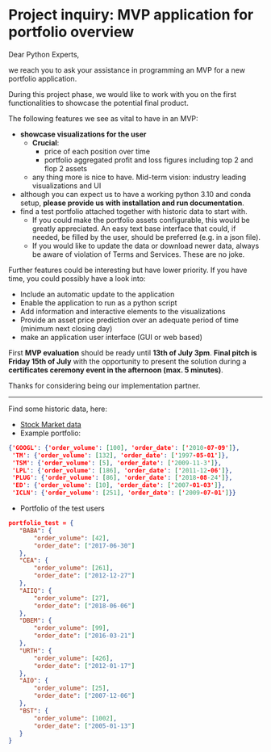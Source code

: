 # Project inquiry: MVP application for portfolio overview

Dear Python Experts, 

we reach you to ask your assistance in programming an MVP for a new
portfolio application.

During this project phase, we would like to work with you on the first functionalities to showcase
the potential final product.

The following features we see as vital to have in an MVP:
- **showcase visualizations for the user**
  - **Crucial**:
    - price of each position over time
    - portfolio aggregated profit and loss figures including top 2 and flop 2 assets
  - any thing more is nice to have. Mid-term vision: industry leading visualizations and UI
- although you can expect us to have a working python 3.10 and conda setup, **please provide us 
with installation and run documentation**.
- find a test portfolio attached together with historic data to start with.
  - If you could make the portfolio assets configurable, this would be greatly appreciated. An easy text base interface that could, if needed, be filled by the user, should be preferred (e.g. in a json file).
  - If you would like to update the data or download newer data, always be aware of violation of Terms and Services. These are no joke.

Further features could be interesting but have lower priority. If you have time, you could possibly have a look into:
- Include an automatic update to the application
- Enable the application to run as a python script
- Add information and interactive elements to the visualizations
- Provide an asset price prediction over an adequate period of time (minimum next closing day)
- make an application user interface (GUI or web based)

First __MVP evaluation__ should be ready until __13th of July 3pm__. __Final pitch is Friday 15th of July__ with the opportunity to present the solution during a __certificates ceremony event in the afternoon (max. 5 minutes)__.

Thanks for considering being our implementation partner.

---

Find some historic data, here:
- [Stock Market data](https://1drv.ms/u/s!Ar_sBvdvknEqhlR8uBwgckiC5atW?e=cTdq8f)
- Example portfolio:

```json
{'GOOGL': {'order_volume': [100], 'order_date': ['2010-07-09']},
 'TM': {'order_volume': [132], 'order_date': ['1997-05-01']},
 'TSM': {'order_volume': [5], 'order_date': ['2009-11-3']},
 'LPL': {'order_volume': [186], 'order_date': ['2011-12-06']},
 'PLUG': {'order_volume': [86], 'order_date': ['2018-08-24']},
 'ED': {'order_volume': [10], 'order_date': ['2007-01-03']},
 'ICLN': {'order_volume': [251], 'order_date': ['2009-07-01']}}
 ```

 - Portfolio of the test users

 ```json
 portfolio_test = {
    "BABA": {
        "order_volume": [42],
        "order_date": ["2017-06-30"]
    },
    "CEA": {
        "order_volume": [261],
        "order_date": ["2012-12-27"]
    },
    "AIIQ": {
        "order_volume": [27],
        "order_date": ["2018-06-06"]
    }, 
    "DBEM": {
        "order_volume": [99],
        "order_date": ["2016-03-21"]
    },
    "URTH": {
        "order_volume": [426],
        "order_date": ["2012-01-17"]
    },
    "AIO": {
        "order_volume": [25],
        "order_date": ["2007-12-06"]
    },
    "BST": {
        "order_volume": [1002],
        "order_date": ["2005-01-13"]
    }
}
```
